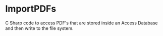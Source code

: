 # ImportPDFs
C Sharp code to access PDF's that are stored inside an Access Database and then write to the file system.
